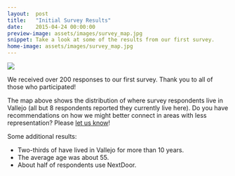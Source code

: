 ```yaml
---
layout:  post
title:   "Initial Survey Results"
date:    2015-04-24 00:00:00
preview-image: assets/images/survey_map.jpg
snippet: Take a look at some of the results from our first survey.
home-image: assets/images/survey_map.jpg
---
```


<img class="post-home-img" src="{{ page.home-image | prepend: site.baseurl }}">

We received over 200 responses to our first survey. Thank you to all of those who participated!

The map above shows the distribution of where survey respondents live in Vallejo (all but 8 respondents reported they currently live here). Do you have recommendations on how we might better connect in areas with less representation? Please [let us know](mailto:vallejo@codeforamerica.org)!

Some additional results:

* Two-thirds of have lived in Vallejo for more than 10 years.
* The average age was about 55.
* About half of respondents use NextDoor.
